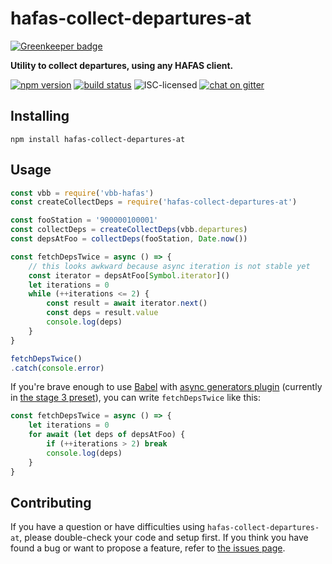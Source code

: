# hafas-collect-departures-at

[![Greenkeeper badge](https://badges.greenkeeper.io/derhuerst/hafas-collect-departures-at.svg)](https://greenkeeper.io/)

**Utility to collect departures, using any HAFAS client.**

[![npm version](https://img.shields.io/npm/v/hafas-collect-departures-at.svg)](https://www.npmjs.com/package/hafas-collect-departures-at)
[![build status](https://api.travis-ci.org/derhuerst/hafas-collect-departures-at.svg?branch=master)](https://travis-ci.org/derhuerst/hafas-collect-departures-at)
![ISC-licensed](https://img.shields.io/github/license/derhuerst/hafas-collect-departures-at.svg)
[![chat on gitter](https://badges.gitter.im/derhuerst.svg)](https://gitter.im/derhuerst)


## Installing

```shell
npm install hafas-collect-departures-at
```


## Usage

```js
const vbb = require('vbb-hafas')
const createCollectDeps = require('hafas-collect-departures-at')

const fooStation = '900000100001'
const collectDeps = createCollectDeps(vbb.departures)
const depsAtFoo = collectDeps(fooStation, Date.now())

const fetchDepsTwice = async () => {
	// this looks awkward because async iteration is not stable yet
	const iterator = depsAtFoo[Symbol.iterator]()
	let iterations = 0
	while (++iterations <= 2) {
		const result = await iterator.next()
		const deps = result.value
		console.log(deps)
	}
}

fetchDepsTwice()
.catch(console.error)
```

If you're brave enough to use [Babel](https://babeljs.io) with [async generators plugin](https://github.com/babel/babel/tree/12ac1bccd7697eb919fe442e35d83ab92e3c882d/packages/babel-plugin-proposal-async-generator-functions) (currently in [the stage 3 preset](https://github.com/babel/babel/tree/12ac1bccd7697eb919fe442e35d83ab92e3c882d/packages/babel-preset-stage-3)), you can write `fetchDepsTwice` like this:

```js
const fetchDepsTwice = async () => {
	let iterations = 0
	for await (let deps of depsAtFoo) {
		if (++iterations > 2) break
		console.log(deps)
	}
}
```


## Contributing

If you have a question or have difficulties using `hafas-collect-departures-at`, please double-check your code and setup first. If you think you have found a bug or want to propose a feature, refer to [the issues page](https://github.com/derhuerst/hafas-collect-departures-at/issues).
